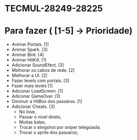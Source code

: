 # TECMUL-28249-28225

# Para fazer ( [1-5] -> Prioridade)

- Animar Portais. [1]
- Animar Spark. [3]
- Animar Bird. [4]
- Animar HitKill. [1]
- Adicionar SoundEfect. [3]
- Melhorar os cabos de rede. [2]
- Melhorar a UI. [2]
- Fazer levels com portais. [3]
- Fazer mais levels [1]
- Adiconar LoadScreen. [1]
- Adiconar GameOver. [1]
- Diminuir a HitBox dos passáros. [1]
- Adicionar Cheats. [3]
  - No lose,
  - Passar o nível direto,
  - Muitas balas,
  - Trocar o slingshot por sniper teleguiada,
  - Trocar o sprite dos passaros;
